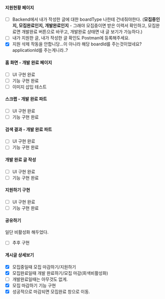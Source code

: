 #### 지원현황 페이지
- [ ] Backend에서 내가 작성한 글에 대한 boardType 나한테 건네줘야한다. (**모집중인지, 모집완료인지, 개발완료인지** - 그래야 모집중이면 받은 이력서 확인하고, 모집완료면 개발완료 버튼으로 바꾸고, 개발완료 상태면 내 글 보기가 가능하다.)
- [ ] 내가 지원한 글, 내가 작성한 글 확인도 Postman에 등록해주세요.
- [x] 지원 삭제 작동을 안합니당...이 아니라 해당 boardId를 주는것이었네요? applicationId를 주는게니라..?
#### 홈 화면 - 개발 완료 페이지
- [ ] UI 구현 완료
- [ ] 기능 구현 완료
- [ ] 이미지 삽입 테스트
#### 스크랩 - 개발 완료 파트
- [ ] UI 구현 완료
- [ ] 기능 구현 완료
#### 검색 결과 - 개발 완료 파트
- [ ] UI 구현 완료
- [ ] 기능 구현 완료
#### 개발 완료 글 작성
- [ ] UI 구현 완료
- [ ] 기능 구현 완료
#### 지원하기 구현
- [ ] UI 구현 완료
- [ ] 기능 구현 완료
#### 공유하기
일단 비활성화 해두었다.
- [ ] 추후 구현

#### 게시글 상세보기
- [x] 모집중일때 모집 마감하기/지원하기
- [x] 모집완료일때 개발 완료하기/모집 마감(회색비활성화)
- [ ] 개발완료일때는 아무것도 없게.
- [x] 모집 마감하기 기능 구현
- [x] 성공적으로 마감되면 모집완료 창으로 이동.
